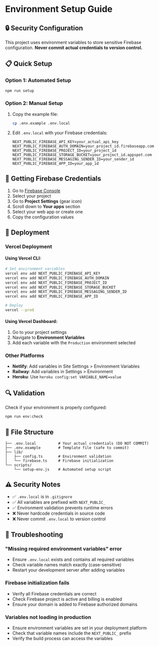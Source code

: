 # Environment Setup Guide

## 🔒 Security Configuration

This project uses environment variables to store sensitive Firebase configuration. **Never commit actual credentials to version control.**

## 📋 Quick Setup

### Option 1: Automated Setup
```bash
npm run setup
```

### Option 2: Manual Setup
1. Copy the example file:
   ```bash
   cp .env.example .env.local
   ```

2. Edit `.env.local` with your Firebase credentials:
   ```env
   NEXT_PUBLIC_FIREBASE_API_KEY=your_actual_api_key
   NEXT_PUBLIC_FIREBASE_AUTH_DOMAIN=your_project_id.firebaseapp.com
   NEXT_PUBLIC_FIREBASE_PROJECT_ID=your_project_id
   NEXT_PUBLIC_FIREBASE_STORAGE_BUCKET=your_project_id.appspot.com
   NEXT_PUBLIC_FIREBASE_MESSAGING_SENDER_ID=your_sender_id
   NEXT_PUBLIC_FIREBASE_APP_ID=your_app_id
   ```

## 🔑 Getting Firebase Credentials

1. Go to [Firebase Console](https://console.firebase.google.com/)
2. Select your project
3. Go to **Project Settings** (gear icon)
4. Scroll down to **Your apps** section
5. Select your web app or create one
6. Copy the configuration values

## 🚀 Deployment

### Vercel Deployment

#### Using Vercel CLI:
```bash
# Set environment variables
vercel env add NEXT_PUBLIC_FIREBASE_API_KEY
vercel env add NEXT_PUBLIC_FIREBASE_AUTH_DOMAIN
vercel env add NEXT_PUBLIC_FIREBASE_PROJECT_ID
vercel env add NEXT_PUBLIC_FIREBASE_STORAGE_BUCKET
vercel env add NEXT_PUBLIC_FIREBASE_MESSAGING_SENDER_ID
vercel env add NEXT_PUBLIC_FIREBASE_APP_ID

# Deploy
vercel --prod
```

#### Using Vercel Dashboard:
1. Go to your project settings
2. Navigate to **Environment Variables**
3. Add each variable with the `Production` environment selected

### Other Platforms
- **Netlify**: Add variables in Site Settings > Environment Variables
- **Railway**: Add variables in Settings > Environment
- **Heroku**: Use `heroku config:set VARIABLE_NAME=value`

## 🔍 Validation

Check if your environment is properly configured:
```bash
npm run env:check
```

## 📁 File Structure

```
├── .env.local          # Your actual credentials (DO NOT COMMIT)
├── .env.example        # Template file (safe to commit)
├── lib/
│   ├── config.ts       # Environment validation
│   └── firebase.ts     # Firebase initialization
└── scripts/
    └── setup-env.js    # Automated setup script
```

## ⚠️ Security Notes

- ✅ `.env.local` is in `.gitignore` 
- ✅ All variables are prefixed with `NEXT_PUBLIC_`
- ✅ Environment validation prevents runtime errors
- ❌ Never hardcode credentials in source code
- ❌ Never commit `.env.local` to version control

## 🐛 Troubleshooting

### "Missing required environment variables" error
- Ensure `.env.local` exists and contains all required variables
- Check variable names match exactly (case-sensitive)
- Restart your development server after adding variables

### Firebase initialization fails
- Verify all Firebase credentials are correct
- Check Firebase project is active and billing is enabled
- Ensure your domain is added to Firebase authorized domains

### Variables not loading in production
- Ensure environment variables are set in your deployment platform
- Check that variable names include the `NEXT_PUBLIC_` prefix
- Verify the build process can access the variables
